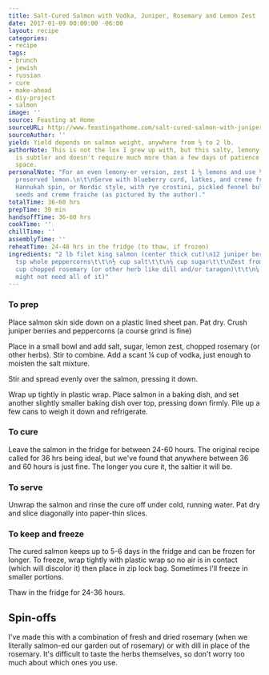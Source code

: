 ```yaml
---
title: Salt-Cured Salmon with Vodka, Juniper, Rosemary and Lemon Zest
date: 2017-01-09 00:00:00 -06:00
layout: recipe
categories:
- recipe
tags:
- brunch
- jewish
- russian
- cure
- make-ahead
- diy-project
- salmon
image: ''
source: Feasting at Home
sourceURL: http://www.feastingathome.com/salt-cured-salmon-with-juniper-and-vodka/
sourceAuthor: ''
yield: Yield depends on salmon weight, anywhere from ½ to 2 lb.
authorNote: This is not the lox I grew up with, but this salty, lemony cured salmon
  is subtler and doesn't require much more than a few days of patience and fridge
  space.
personalNote: "For an even lemony-er version, zest 1 ½ lemons and use ¼ rind of a
  preserved lemon.\n\t\nServe with blueberry curd, latkes, and creme fraiche for a
  Hannukah spin, or Nordic style, with rye crostini, pickled fennel bulb, mustard
  seeds and creme fraiche (as pictured by the author)."
totalTime: 36-60 hrs
prepTime: 30 min
handsoffTime: 36-60 hrs
cookTime: ''
chillTime: ''
assemblyTime: ''
reheatTime: 24-48 hrs in the fridge (to thaw, if frozen)
ingredients: "2 lb filet king salmon (center thick cut)\n12 juniper berries (optional)\t\t\n1
  tsp whole peppercorns\t\t\n½ cup salt\t\t\n⅛ cup sugar\t\t\nZest from 2 large lemons\t\t\n¼
  cup chopped rosemary (or other herb like dill and/or taragon)\t\t\n¼ cup vodka (you
  might not need all of it)"
---
```


### To prep

Place salmon skin side down on a plastic lined sheet pan. Pat dry. Crush juniper berries and peppercorns (a course grind is fine)

Place in a small bowl and add salt, sugar, lemon zest, chopped rosemary (or other herbs). Stir to combine. Add a scant ¼ cup of vodka, just enough to moisten the salt mixture.

Stir and spread evenly over the salmon, pressing it down.

Wrap up tightly in plastic wrap. Place salmon in a baking dish, and set another slightly smaller baking dish over top, pressing down firmly. Pile up a few cans to weigh it down and refrigerate.

### To cure

Leave the salmon in the fridge for between 24-60 hours. The original recipe called for 36 hrs being ideal, but we've found that anywhere between 36 and 60 hours is just fine. The longer you cure it, the saltier it will be.

### To serve

Unwrap the salmon and rinse the cure off under cold, running water. Pat dry and slice diagonally into paper-thin slices.

### To keep and freeze

The cured salmon keeps up to 5-6 days in the fridge and can be frozen for longer. To freeze, wrap tightly with plastic wrap so no air is in contact (which will discolor it) then place in zip lock bag. Sometimes I'll freeze in smaller portions.

Thaw in the fridge for 24-36 hours.

## Spin-offs

I've made this with a combination of fresh and dried rosemary (when we literally salmon-ed our garden out of rosemary) or with dill in place of the rosemary. It's difficult to taste the herbs themselves, so don't worry too much about which ones you use.
